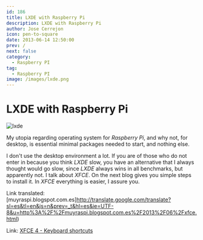 ```yaml
---
id: 186
title: LXDE with Raspberry Pi
description: LXDE with Raspberry Pi
author: Jose Cerrejon
icon: pen-to-square
date: 2013-06-14 12:50:00
prev: /
next: false
category:
  - Raspberry PI
tag:
  - Raspberry PI
image: /images/lxde.png
---
```


# LXDE with Raspberry Pi

![lxde](/images/lxde.png)

My utopia regarding operating system for *Raspberry Pi*, and why not, for desktop, is essential minimal packages needed to start, and nothing else.

I don't use the desktop environment a lot. If you are of those who do not enter in because you think *LXDE* slow, you have an alternative that I always thought would go slow, since *LXDE* always wins in all benchmarks, but apparently not. I talk about *XFCE*. On the next blog gives you simple steps to install it. In *XFCE* everything is easier, I assure you.

Link translated: [muyraspi.blogspot.com.es]http://translate.google.com/translate?sl=es&tl=en&js=n&prev=_t&hl=es&ie=UTF-8&u=http%3A%2F%2Fmuyraspi.blogspot.com.es%2F2013%2F06%2Fxfce.html)

Link: [XFCE 4 - Keyboard shortcuts](http://www.keyxl.com/aaac887/409/Xfce-Window-Manager-keyboard-shortcuts.htm)